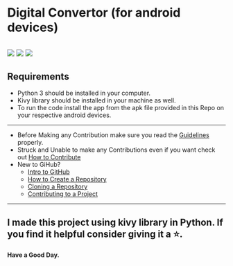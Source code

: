 # Digital Convertor (for android devices)
![](https://img.shields.io/twitter/follow/IamAbir82?color=Black&label=Abir%20Bhattacharya&logo=Twitter&logoColor=Blue&style=flat-square)
![](https://img.shields.io/github/forks/abirbhattacharya82/Digital-Convertor-Mobile-Version?color=green&label=Forks&logo=github&logoColor=white&style=plastic)
![](https://img.shields.io/github/stars/abirbhattacharya82/Digital-Convertor-Mobile-Version?color=green&label=Stars&logo=github&logoColor=white&style=plastic)
![]()
![]()
-------------------
## Requirements
* Python 3 should be installed in your computer.
* Kivy library should be installed in your machine as well.
* To run the code install the app from the apk file provided in this Repo on your respective android devices.
-----------------------
* Before Making any Contribution make sure you read the [Guidelines](Guidelines.md) properly.
* Struck and Unable to make any Contributions even if you want check out [How to Contribute](how_to_contribute.md)
* New to GiHub?
  * [Intro to GitHub](https://www.youtube.com/watch?v=V4K6Dy9DWm8)
  * [How to Create a Repository](https://www.youtube.com/watch?v=VWzQSXCTLOM)
  * [Cloning a Repository](https://www.youtube.com/watch?v=L2_XikMM0nI)
  * [Contributing to a Project](https://www.youtube.com/watch?v=b-hGpPrVcus)
-------------------------------- 
## I made this project using kivy library in Python. If you find it helpful consider giving it a :star:.
#### Have a Good Day.
